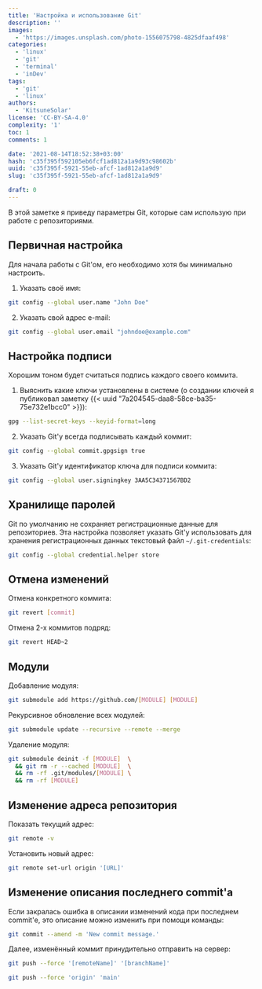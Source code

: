 ```yaml
---
title: 'Настройка и использование Git'
description: ''
images:
  - 'https://images.unsplash.com/photo-1556075798-4825dfaaf498'
categories:
  - 'linux'
  - 'git'
  - 'terminal'
  - 'inDev'
tags:
  - 'git'
  - 'linux'
authors:
  - 'KitsuneSolar'
license: 'CC-BY-SA-4.0'
complexity: '1'
toc: 1
comments: 1

date: '2021-08-14T18:52:38+03:00'
hash: 'c35f395f592105eb6fcf1ad812a1a9d93c98602b'
uuid: 'c35f395f-5921-55eb-afcf-1ad812a1a9d9'
slug: 'c35f395f-5921-55eb-afcf-1ad812a1a9d9'

draft: 0
---
```


В этой заметке я приведу параметры Git, которые сам использую при работе с репозиториями.

<!--more-->

## Первичная настройка

Для начала работы с Git'ом, его необходимо хотя бы минимально настроить.

1. Указать своё имя:

```sh
git config --global user.name "John Doe"
```

2. Указать свой адрес e-mail:

```sh
git config --global user.email "johndoe@example.com"
```

## Настройка подписи

Хорошим тоном будет считаться подпись каждого своего коммита.

1. Выяснить какие ключи установлены в системе (о создании ключей я публиковал заметку {{< uuid "7a204545-daa8-58ce-ba35-75e732e1bcc0" >}}):

```sh
gpg --list-secret-keys --keyid-format=long
```

2. Указать Git'у всегда подписывать каждый коммит:

```sh
git config --global commit.gpgsign true
```

3. Указать Git'у идентификатор ключа для подписи коммита:

```sh
git config --global user.signingkey 3AA5C34371567BD2
```

## Хранилище паролей

Git по умолчанию не сохраняет регистрационные данные для репозиториев. Эта настройка позволяет указать Git'у использовать для хранения регистрационных данных текстовый файл `~/.git-credentials`:

```sh
git config --global credential.helper store
```

## Отмена изменений

Отмена конкретного коммита:

```sh
git revert [commit]
```

Отмена 2-х коммитов подряд:

```sh
git revert HEAD~2
```

## Модули

Добавление модуля:

```sh
git submodule add https://github.com/[MODULE] [MODULE]
```

Рекурсивное обновление всех модулей:

```sh
git submodule update --recursive --remote --merge
```

Удаление модуля:

```sh
git submodule deinit -f [MODULE]  \
  && git rm -r --cached [MODULE]  \
  && rm -rf .git/modules/[MODULE] \
  && rm -rf [MODULE]
```

## Изменение адреса репозитория

Показать текущий адрес:

```sh
git remote -v
```

Установить новый адрес:

```sh
git remote set-url origin '[URL]'
```

## Изменение описания последнего commit'а

Если закралась ошибка в описании изменений кода при последнем commit'е, это описание можно изменить при помощи команды:

```sh
git commit --amend -m 'New commit message.'
```

Далее, изменённый коммит принудительно отправить на сервер:

```sh
git push --force '[remoteName]' '[branchName]'
```

```sh
git push --force 'origin' 'main'
```
